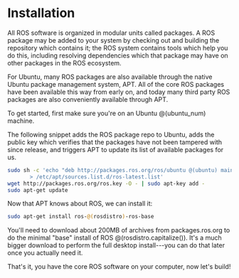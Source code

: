Installation
============

All ROS software is organized in modular units called packages. A ROS package may be added to your system by checking out and building the repository which contains it; the ROS system contains tools which help you do this, including resolving dependencies which that package may have on other packages in the ROS ecosystem.

For Ubuntu, many ROS packages are also available through the native Ubuntu package management system, APT. All of the core ROS packages have been available this way from early on, and today many third party ROS packages are also conveniently available through APT. 

To get started, first make sure you're on an Ubuntu @(ubuntu_num) machine.

The following snippet adds the ROS package repo to Ubuntu, adds the public key which verifies that the packages have not been tampered with since release, and triggers APT to update its list of available packages for us.

~~~bash
sudo sh -c 'echo "deb http://packages.ros.org/ros/ubuntu @(ubuntu) main" \
       > /etc/apt/sources.list.d/ros-latest.list'
wget http://packages.ros.org/ros.key -O - | sudo apt-key add -
sudo apt-get update
~~~

Now that APT knows about ROS, we can install it:

~~~bash
sudo apt-get install ros-@(rosdistro)-ros-base
~~~

You'll need to download about 200MB of archives from packages.ros.org to do the minimal "base" install of ROS @(rosdistro.capitalize()). It's a much bigger download to perform the full desktop install---you can do that later once you actually need it.

That's it, you have the core ROS software on your computer, now let's build!
